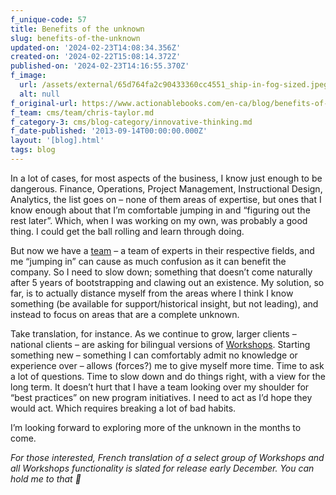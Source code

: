 ```yaml
---
f_unique-code: 57
title: Benefits of the unknown
slug: benefits-of-the-unknown
updated-on: '2024-02-23T14:08:34.356Z'
created-on: '2024-02-22T15:08:14.372Z'
published-on: '2024-02-23T14:16:55.370Z'
f_image:
  url: /assets/external/65d764fa2c90433360cc4551_ship-in-fog-sized.jpeg
  alt: null
f_original-url: https://www.actionablebooks.com/en-ca/blog/benefits-of-the-unknown/
f_team: cms/team/chris-taylor.md
f_category-3: cms/blog-category/innovative-thinking.md
f_date-published: '2013-09-14T00:00:00.000Z'
layout: '[blog].html'
tags: blog
---
```


In a lot of cases, for most aspects of the business, I know just enough to be dangerous. Finance, Operations, Project Management, Instructional Design, Analytics, the list goes on – none of them areas of expertise, but ones that I know enough about that I’m comfortable jumping in and “figuring out the rest later”. Which, when I was working on my own, was probably a good thing. I could get the ball rolling and learn through doing.

But now we have a [team](https://www.actionablebooks.com/team/) – a team of experts in their respective fields, and me “jumping in” can cause as much confusion as it can benefit the company. So I need to slow down; something that doesn’t come naturally after 5 years of bootstrapping and clawing out an existence. My solution, so far, is to actually distance myself from the areas where I think I know something (be available for support/historical insight, but not leading), and instead to focus on areas that are a complete unknown.

Take translation, for instance. As we continue to grow, larger clients – national clients – are asking for bilingual versions of [Workshops](https://www.actionablebooks.com/packages). Starting something new – something I can comfortably admit no knowledge or experience over – allows (forces?) me to give myself more time. Time to ask a lot of questions. Time to slow down and do things right, with a view for the long term. It doesn’t hurt that I have a team looking over my shoulder for “best practices” on new program initiatives. I need to act as I’d hope they would act. Which requires breaking a lot of bad habits.

I’m looking forward to exploring more of the unknown in the months to come.

_For those interested, French translation of a select group of Workshops and all Workshops functionality is slated for release early December. You can hold me to that _
